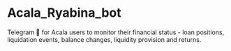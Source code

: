 # Acala_Ryabina_bot
Telegram 🤖️ for Acala users to monitor their financial status - loan positions, liquidation events, balance changes, liquidity provision and returns.
